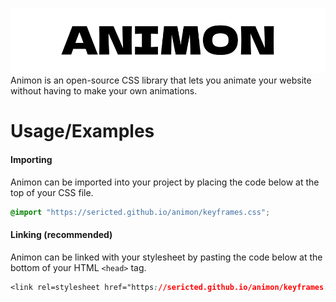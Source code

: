 
![Logo](https://raw.githubusercontent.com/Sericted/animon/main/images/Animon.png)
Animon is an open-source CSS library that lets you animate your website without having to make your own animations.
# Usage/Examples

#### Importing

Animon can be imported into your project by placing the code below at the top of your CSS file.

```css
@import "https://sericted.github.io/animon/keyframes.css";
```

#### Linking (recommended)

Animon can be linked with your stylesheet by pasting the code below at the bottom of your HTML ```<head>``` tag.

```css
<link rel=stylesheet href="https://sericted.github.io/animon/keyframes.css">
```
